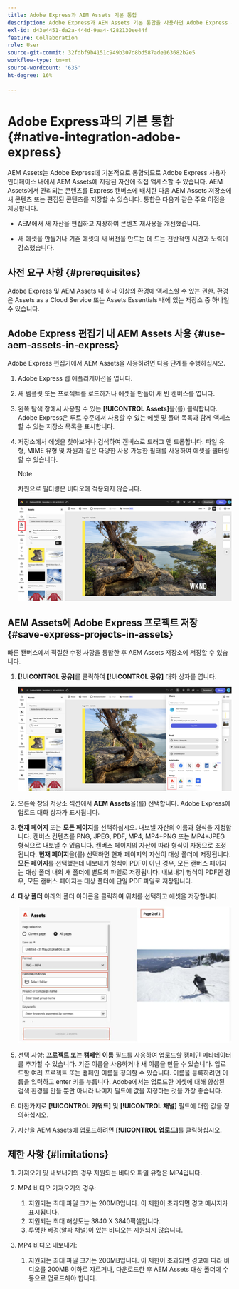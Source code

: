```yaml
---
title: Adobe Express과 AEM Assets 기본 통합
description: Adobe Express과 AEM Assets 기본 통합을 사용하면 Adobe Express 사용자 인터페이스 내에서 AEM Assets에 저장된 자산에 직접 액세스할 수 있습니다.
exl-id: d43e4451-da2a-444d-9aa4-4282130ee44f
feature: Collaboration
role: User
source-git-commit: 32fdbf9b4151c949b307d8bd587ade163682b2e5
workflow-type: tm+mt
source-wordcount: '635'
ht-degree: 16%

---
```


# Adobe Express과의 기본 통합 {#native-integration-adobe-express}

AEM Assets는 Adobe Express에 기본적으로 통합되므로 Adobe Express 사용자 인터페이스 내에서 AEM Assets에 저장된 자산에 직접 액세스할 수 있습니다. AEM Assets에서 관리되는 콘텐츠를 Express 캔버스에 배치한 다음 AEM Assets 저장소에 새 콘텐츠 또는 편집된 콘텐츠를 저장할 수 있습니다. 통합은 다음과 같은 주요 이점을 제공합니다.

* AEM에서 새 자산을 편집하고 저장하여 콘텐츠 재사용을 개선했습니다.

* 새 에셋을 만들거나 기존 에셋의 새 버전을 만드는 데 드는 전반적인 시간과 노력이 감소했습니다.

## 사전 요구 사항 {#prerequisites}

Adobe Express 및 AEM Assets 내 하나 이상의 환경에 액세스할 수 있는 권한. 환경은 Assets as a Cloud Service 또는 Assets Essentials 내에 있는 저장소 중 하나일 수 있습니다.


## Adobe Express 편집기 내 AEM Assets 사용 {#use-aem-assets-in-express}

Adobe Express 편집기에서 AEM Assets을 사용하려면 다음 단계를 수행하십시오.

1. Adobe Express 웹 애플리케이션을 엽니다.

2. 새 템플릿 또는 프로젝트를 로드하거나 에셋을 만들어 새 빈 캔버스를 엽니다.

3. 왼쪽 탐색 창에서 사용할 수 있는 **[!UICONTROL Assets]**&#x200B;을(를) 클릭합니다. Adobe Express은 루트 수준에서 사용할 수 있는 에셋 및 폴더 목록과 함께 액세스할 수 있는 저장소 목록을 표시합니다.

4. 저장소에서 에셋을 찾아보거나 검색하여 캔버스로 드래그 앤 드롭합니다. 파일 유형, MIME 유형 및 차원과 같은 다양한 사용 가능한 필터를 사용하여 에셋을 필터링할 수 있습니다.

   >[!NOTE]
   >
   >차원으로 필터링은 비디오에 적용되지 않습니다.

   ![Assets 추가 기능에서 자산 포함](assets/adobe-express-native-integration.png)


## AEM Assets에 Adobe Express 프로젝트 저장 {#save-express-projects-in-assets}

빠른 캔버스에서 적절한 수정 사항을 통합한 후 AEM Assets 저장소에 저장할 수 있습니다.

1. **[!UICONTROL 공유]**&#x200B;를 클릭하여 **[!UICONTROL 공유]** 대화 상자를 엽니다.

   ![AEM에 자산 저장](assets/adobe-express-share.png)

2. 오른쪽 창의 저장소 섹션에서 **AEM Assets**&#x200B;을(를) 선택합니다. Adobe Express에 업로드 대화 상자가 표시됩니다.
3. **현재 페이지** 또는 **모든 페이지**를 선택하십시오. 내보낼 자산의 이름과 형식을 지정합니다. 캔버스 컨텐츠를 PNG, JPEG, PDF, MP4, MP4+PNG 또는 MP4+JPEG 형식으로 내보낼 수 있습니다. 캔버스 페이지의 자산에 따라 형식이 자동으로 조정됩니다.
**현재 페이지**&#x200B;을(를) 선택하면 현재 페이지의 자산이 대상 폴더에 저장됩니다. **모든 페이지**&#x200B;를 선택했는데 내보내기 형식이 PDF이 아닌 경우, 모든 캔버스 페이지는 대상 폴더 내의 새 폴더에 별도의 파일로 저장됩니다. 내보내기 형식이 PDF인 경우, 모든 캔버스 페이지는 대상 폴더에 단일 PDF 파일로 저장됩니다.

4. **대상 폴더** 아래의 폴더 아이콘을 클릭하여 위치를 선택하고 에셋을 저장합니다.

   ![AEM에 자산 저장](/help/assets/assets/page-selection-and-destination-folder.svg)

5. 선택 사항: **프로젝트 또는 캠페인 이름** 필드를 사용하여 업로드할 캠페인 메타데이터를 추가할 수 있습니다. 기존 이름을 사용하거나 새 이름을 만들 수 있습니다. 업로드할 여러 프로젝트 또는 캠페인 이름을 정의할 수 있습니다. 이름을 등록하려면 이름을 입력하고 enter 키를 누릅니다.
Adobe에서는 업로드한 에셋에 대해 향상된 검색 환경을 만들 뿐만 아니라 나머지 필드에 값을 지정하는 것을 가장 좋습니다.

6. 마찬가지로 **[!UICONTROL 키워드]** 및 **[!UICONTROL 채널]** 필드에 대한 값을 정의하십시오.

7. 자산을 AEM Assets에 업로드하려면 **[!UICONTROL 업로드]**&#x200B;를 클릭하십시오.

## 제한 사항 {#limitations}

1. 가져오기 및 내보내기의 경우 지원되는 비디오 파일 유형은 MP4입니다.

2. MP4 비디오 가져오기의 경우:

   1. 지원되는 최대 파일 크기는 200MB입니다. 이 제한이 초과되면 경고 메시지가 표시됩니다.
   2. 지원되는 최대 해상도는 3840 X 3840픽셀입니다.
   3. 투명한 배경(알파 채널)이 있는 비디오는 지원되지 않습니다.

3. MP4 비디오 내보내기:

   1. 지원되는 최대 파일 크기는 200MB입니다. 이 제한이 초과되면 경고에 따라 비디오를 200MB 이하로 자르거나, 다운로드한 후 AEM Assets 대상 폴더에 수동으로 업로드해야 합니다.



